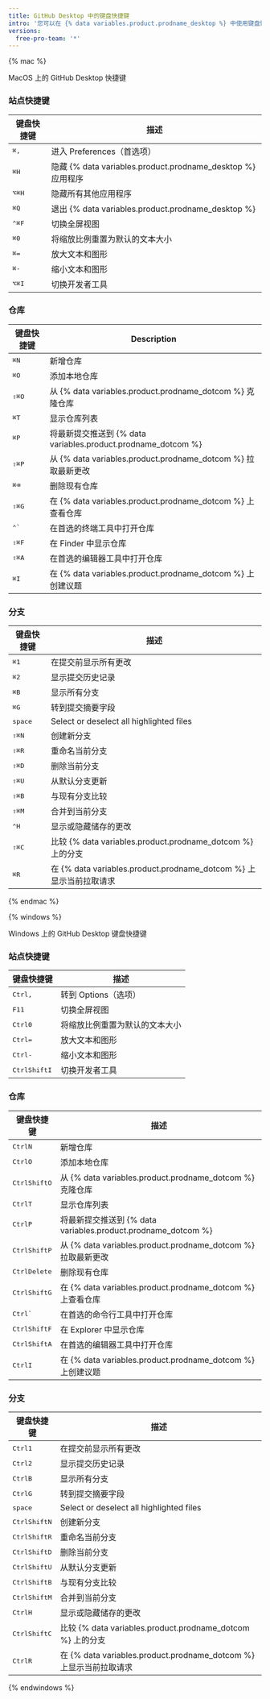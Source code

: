 ```yaml
---
title: GitHub Desktop 中的键盘快捷键
intro: '您可以在 {% data variables.product.prodname_desktop %} 中使用键盘快捷键。'
versions:
  free-pro-team: '*'
---
```


{% mac %}

MacOS 上的 GitHub Desktop 快捷键

### 站点快捷键

| 键盘快捷键                                | 描述                                                         |
| ------------------------------------ | ---------------------------------------------------------- |
| <kbd>⌘</kbd><kbd>,</kbd>             | 进入 Preferences（首选项）                                        |
| <kbd>⌘</kbd><kbd>H</kbd>             | 隐藏 {% data variables.product.prodname_desktop %} 应用程序 |
| <kbd>⌥</kbd><kbd>⌘</kbd><kbd>H</kbd> | 隐藏所有其他应用程序                                                 |
| <kbd>⌘</kbd><kbd>Q</kbd>             | 退出 {% data variables.product.prodname_desktop %}      |
| <kbd>⌃</kbd><kbd>⌘</kbd><kbd>F</kbd> | 切换全屏视图                                                     |
| <kbd>⌘</kbd><kbd>0</kbd>             | 将缩放比例重置为默认的文本大小                                            |
| <kbd>⌘</kbd><kbd>=</kbd>             | 放大文本和图形                                                    |
| <kbd>⌘</kbd><kbd>-</kbd>             | 缩小文本和图形                                                    |
| <kbd>⌥</kbd><kbd>⌘</kbd><kbd>I</kbd> | 切换开发者工具                                                    |

### 仓库

| 键盘快捷键                                | Description                                                |
| ------------------------------------ | ---------------------------------------------------------- |
| <kbd>⌘</kbd><kbd>N</kbd>             | 新增仓库                                                       |
| <kbd>⌘</kbd><kbd>O</kbd>             | 添加本地仓库                                                     |
| <kbd>⇧</kbd><kbd>⌘</kbd><kbd>O</kbd> | 从 {% data variables.product.prodname_dotcom %} 克隆仓库   |
| <kbd>⌘</kbd><kbd>T</kbd>             | 显示仓库列表                                                     |
| <kbd>⌘</kbd><kbd>P</kbd>             | 将最新提交推送到 {% data variables.product.prodname_dotcom %} |
| <kbd>⇧</kbd><kbd>⌘</kbd><kbd>P</kbd> | 从 {% data variables.product.prodname_dotcom %} 拉取最新更改 |
| <kbd>⌘</kbd><kbd>⌫</kbd>             | 删除现有仓库                                                     |
| <kbd>⇧</kbd><kbd>⌘</kbd><kbd>G</kbd> | 在 {% data variables.product.prodname_dotcom %} 上查看仓库  |
| <kbd>⌃</kbd><kbd>&grave;</kbd>       | 在首选的终端工具中打开仓库                                              |
| <kbd>⇧</kbd><kbd>⌘</kbd><kbd>F</kbd> | 在 Finder 中显示仓库                                             |
| <kbd>⇧</kbd><kbd>⌘</kbd><kbd>A</kbd> | 在首选的编辑器工具中打开仓库                                             |
| <kbd>⌘</kbd><kbd>I</kbd>             | 在 {% data variables.product.prodname_dotcom %} 上创建议题  |

### 分支

| 键盘快捷键                                | 描述                                                            |
| ------------------------------------ | ------------------------------------------------------------- |
| <kbd>⌘</kbd><kbd>1</kbd>             | 在提交前显示所有更改                                                    |
| <kbd>⌘</kbd><kbd>2</kbd>             | 显示提交历史记录                                                      |
| <kbd>⌘</kbd><kbd>B</kbd>             | 显示所有分支                                                        |
| <kbd>⌘</kbd><kbd>G</kbd>             | 转到提交摘要字段                                                      |
| <kbd>space</kbd>                     | Select or deselect all highlighted files                      |
| <kbd>⇧</kbd><kbd>⌘</kbd><kbd>N</kbd> | 创建新分支                                                         |
| <kbd>⇧</kbd><kbd>⌘</kbd><kbd>R</kbd> | 重命名当前分支                                                       |
| <kbd>⇧</kbd><kbd>⌘</kbd><kbd>D</kbd> | 删除当前分支                                                        |
| <kbd>⇧</kbd><kbd>⌘</kbd><kbd>U</kbd> | 从默认分支更新                                                       |
| <kbd>⇧</kbd><kbd>⌘</kbd><kbd>B</kbd> | 与现有分支比较                                                       |
| <kbd>⇧</kbd><kbd>⌘</kbd><kbd>M</kbd> | 合并到当前分支                                                       |
| <kbd>⌃</kbd><kbd>H</kbd>             | 显示或隐藏储存的更改                                                    |
| <kbd>⇧</kbd><kbd>⌘</kbd><kbd>C</kbd> | 比较 {% data variables.product.prodname_dotcom %} 上的分支     |
| <kbd>⌘</kbd><kbd>R</kbd>             | 在 {% data variables.product.prodname_dotcom %} 上显示当前拉取请求 |

{% endmac %}

{% windows %}

Windows 上的 GitHub Desktop 键盘快捷键

### 站点快捷键

| 键盘快捷键                                       | 描述              |
| ------------------------------------------- | --------------- |
| <kbd>Ctrl</kbd><kbd>,</kbd>                 | 转到 Options（选项）  |
| <kbd>F11</kbd>                              | 切换全屏视图          |
| <kbd>Ctrl</kbd><kbd>0</kbd>                 | 将缩放比例重置为默认的文本大小 |
| <kbd>Ctrl</kbd><kbd>=</kbd>                 | 放大文本和图形         |
| <kbd>Ctrl</kbd><kbd>-</kbd>                 | 缩小文本和图形         |
| <kbd>Ctrl</kbd><kbd>Shift</kbd><kbd>I</kbd> | 切换开发者工具         |

### 仓库

| 键盘快捷键                                       | 描述                                                         |
| ------------------------------------------- | ---------------------------------------------------------- |
| <kbd>Ctrl</kbd><kbd>N</kbd>                 | 新增仓库                                                       |
| <kbd>Ctrl</kbd><kbd>O</kbd>                 | 添加本地仓库                                                     |
| <kbd>Ctrl</kbd><kbd>Shift</kbd><kbd>O</kbd> | 从 {% data variables.product.prodname_dotcom %} 克隆仓库   |
| <kbd>Ctrl</kbd><kbd>T</kbd>                 | 显示仓库列表                                                     |
| <kbd>Ctrl</kbd><kbd>P</kbd>                 | 将最新提交推送到 {% data variables.product.prodname_dotcom %} |
| <kbd>Ctrl</kbd><kbd>Shift</kbd><kbd>P</kbd> | 从 {% data variables.product.prodname_dotcom %} 拉取最新更改 |
| <kbd>Ctrl</kbd><kbd>Delete</kbd>            | 删除现有仓库                                                     |
| <kbd>Ctrl</kbd><kbd>Shift</kbd><kbd>G</kbd> | 在 {% data variables.product.prodname_dotcom %} 上查看仓库  |
| <kbd>Ctrl</kbd><kbd>&grave;</kbd>           | 在首选的命令行工具中打开仓库                                             |
| <kbd>Ctrl</kbd><kbd>Shift</kbd><kbd>F</kbd> | 在 Explorer 中显示仓库                                           |
| <kbd>Ctrl</kbd><kbd>Shift</kbd><kbd>A</kbd> | 在首选的编辑器工具中打开仓库                                             |
| <kbd>Ctrl</kbd><kbd>I</kbd>                 | 在 {% data variables.product.prodname_dotcom %} 上创建议题  |

### 分支

| 键盘快捷键                                       | 描述                                                            |
| ------------------------------------------- | ------------------------------------------------------------- |
| <kbd>Ctrl</kbd><kbd>1</kbd>                 | 在提交前显示所有更改                                                    |
| <kbd>Ctrl</kbd><kbd>2</kbd>                 | 显示提交历史记录                                                      |
| <kbd>Ctrl</kbd><kbd>B</kbd>                 | 显示所有分支                                                        |
| <kbd>Ctrl</kbd><kbd>G</kbd>                 | 转到提交摘要字段                                                      |
| <kbd>space</kbd>                            | Select or deselect all highlighted files                      |
| <kbd>Ctrl</kbd><kbd>Shift</kbd><kbd>N</kbd> | 创建新分支                                                         |
| <kbd>Ctrl</kbd><kbd>Shift</kbd><kbd>R</kbd> | 重命名当前分支                                                       |
| <kbd>Ctrl</kbd><kbd>Shift</kbd><kbd>D</kbd> | 删除当前分支                                                        |
| <kbd>Ctrl</kbd><kbd>Shift</kbd><kbd>U</kbd> | 从默认分支更新                                                       |
| <kbd>Ctrl</kbd><kbd>Shift</kbd><kbd>B</kbd> | 与现有分支比较                                                       |
| <kbd>Ctrl</kbd><kbd>Shift</kbd><kbd>M</kbd> | 合并到当前分支                                                       |
| <kbd>Ctrl</kbd><kbd>H</kbd>                 | 显示或隐藏储存的更改                                                    |
| <kbd>Ctrl</kbd><kbd>Shift</kbd><kbd>C</kbd> | 比较 {% data variables.product.prodname_dotcom %} 上的分支     |
| <kbd>Ctrl</kbd><kbd>R</kbd>                 | 在 {% data variables.product.prodname_dotcom %} 上显示当前拉取请求 |

{% endwindows %}
